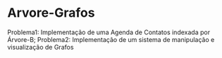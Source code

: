 # Arvore-Grafos
Problema1: Implementação de uma Agenda de Contatos indexada por Árvore-B; Problema2: Implementação de um sistema de manipulação e visualização de Grafos
